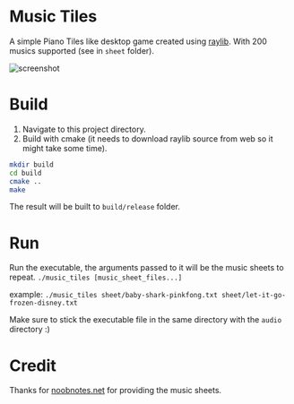 # Music Tiles
A simple Piano Tiles like desktop game created using [raylib](https://github.com/raysan5/raylib/). With 200 musics supported (see in `sheet` folder).

![screenshot](https://user-images.githubusercontent.com/31496021/100824993-13622200-3492-11eb-897c-993f9f267194.gif)

# Build
1. Navigate to this project directory.
2. Build with cmake (it needs to download raylib source from web so it might take some time).
```sh
mkdir build
cd build
cmake ..
make
```
The result will be built to `build/release` folder.

# Run
Run the executable, the arguments passed to it will be the music sheets to repeat.
`./music_tiles [music_sheet_files...]`

example:
`./music_tiles sheet/baby-shark-pinkfong.txt sheet/let-it-go-frozen-disney.txt`

Make sure to stick the executable file in the same directory with the `audio` directory :)

# Credit
Thanks for [noobnotes.net](https://noobnotes.net/) for providing the music sheets.
